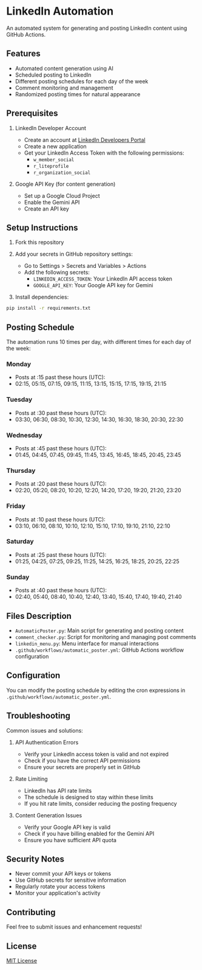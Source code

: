 # LinkedIn Automation

An automated system for generating and posting LinkedIn content using GitHub Actions.

## Features

- Automated content generation using AI
- Scheduled posting to LinkedIn
- Different posting schedules for each day of the week
- Comment monitoring and management
- Randomized posting times for natural appearance

## Prerequisites

1. LinkedIn Developer Account

   - Create an account at [LinkedIn Developers Portal](https://developer.linkedin.com/)
   - Create a new application
   - Get your LinkedIn Access Token with the following permissions:
     - `w_member_social`
     - `r_liteprofile`
     - `r_organization_social`

2. Google API Key (for content generation)
   - Set up a Google Cloud Project
   - Enable the Gemini API
   - Create an API key

## Setup Instructions

1. Fork this repository
2. Add your secrets in GitHub repository settings:

   - Go to Settings > Secrets and Variables > Actions
   - Add the following secrets:
     - `LINKEDIN_ACCESS_TOKEN`: Your LinkedIn API access token
     - `GOOGLE_API_KEY`: Your Google API key for Gemini

3. Install dependencies:

```bash
pip install -r requirements.txt
```

## Posting Schedule

The automation runs 10 times per day, with different times for each day of the week:

### Monday

- Posts at :15 past these hours (UTC):
- 02:15, 05:15, 07:15, 09:15, 11:15, 13:15, 15:15, 17:15, 19:15, 21:15

### Tuesday

- Posts at :30 past these hours (UTC):
- 03:30, 06:30, 08:30, 10:30, 12:30, 14:30, 16:30, 18:30, 20:30, 22:30

### Wednesday

- Posts at :45 past these hours (UTC):
- 01:45, 04:45, 07:45, 09:45, 11:45, 13:45, 16:45, 18:45, 20:45, 23:45

### Thursday

- Posts at :20 past these hours (UTC):
- 02:20, 05:20, 08:20, 10:20, 12:20, 14:20, 17:20, 19:20, 21:20, 23:20

### Friday

- Posts at :10 past these hours (UTC):
- 03:10, 06:10, 08:10, 10:10, 12:10, 15:10, 17:10, 19:10, 21:10, 22:10

### Saturday

- Posts at :25 past these hours (UTC):
- 01:25, 04:25, 07:25, 09:25, 11:25, 14:25, 16:25, 18:25, 20:25, 22:25

### Sunday

- Posts at :40 past these hours (UTC):
- 02:40, 05:40, 08:40, 10:40, 12:40, 13:40, 15:40, 17:40, 19:40, 21:40

## Files Description

- `AutomaticPoster.py`: Main script for generating and posting content
- `comment_checker.py`: Script for monitoring and managing post comments
- `linkedin_menu.py`: Menu interface for manual interactions
- `.github/workflows/automatic_poster.yml`: GitHub Actions workflow configuration

## Configuration

You can modify the posting schedule by editing the cron expressions in `.github/workflows/automatic_poster.yml`.

## Troubleshooting

Common issues and solutions:

1. API Authentication Errors

   - Verify your LinkedIn access token is valid and not expired
   - Check if you have the correct API permissions
   - Ensure your secrets are properly set in GitHub

2. Rate Limiting

   - LinkedIn has API rate limits
   - The schedule is designed to stay within these limits
   - If you hit rate limits, consider reducing the posting frequency

3. Content Generation Issues
   - Verify your Google API key is valid
   - Check if you have billing enabled for the Gemini API
   - Ensure you have sufficient API quota

## Security Notes

- Never commit your API keys or tokens
- Use GitHub secrets for sensitive information
- Regularly rotate your access tokens
- Monitor your application's activity

## Contributing

Feel free to submit issues and enhancement requests!

## License

[MIT License](LICENSE)
